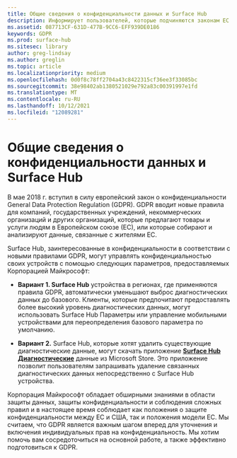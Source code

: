 ```yaml
---
title: Общие сведения о конфиденциальности данных и Surface Hub
description: Информирует пользователей, которые подчиняются законам ЕС о защите данных, о своих вариантах удаления или ограничения диагностических данных, производимых Surface Hub.
ms.assetid: 087713CF-631D-477B-9CC6-EFF939DE0186
keywords: GDPR
ms.prod: surface-hub
ms.sitesec: library
author: greg-lindsay
ms.author: greglin
ms.topic: article
ms.localizationpriority: medium
ms.openlocfilehash: 0d0f8c78ff2704a43c8422315cf36ee3f33085bc
ms.sourcegitcommit: 38e98402ab1380521029e792a83c00391997e1fd
ms.translationtype: MT
ms.contentlocale: ru-RU
ms.lasthandoff: 10/12/2021
ms.locfileid: "12089281"
---
```

# <a name="general-data-privacy-regulation-and-surface-hub"></a>Общие сведения о конфиденциальности данных и Surface Hub

В мае 2018 г. вступил в силу европейский закон о конфиденциальности General Data Protection Regulation (GDPR). GDPR вводит новые правила для компаний, государственных учреждений, некоммерческих организаций и других организаций, которые предлагают товары и услуги людям в Европейском союзе (ЕС), или которые собирают и анализируют данные, связанные с жителями ЕС.

Surface Hub, заинтересованные в конфиденциальности в соответствии с новыми правилами GDPR, могут управлять конфиденциальностью своих устройств с помощью следующих параметров, предоставляемых Корпорацией Майкрософт:

* **Вариант 1. Surface Hub** устройства в регионах, где применяются правила GDPR, автоматически уменьшают выброс диагностических данных до базового. Клиенты, которые предпочитают предоставлять более высокий уровень диагностических данных, могут использовать Surface Hub Параметры или управление мобильными устройствами для переопределения базового параметра по умолчанию.

* **Вариант 2.** Surface Hub, которые хотят удалить существующие диагностические данные, могут скачать приложение [**Surface Hub Диагностические**](https://www.microsoft.com/p/surface-hub-delete-diagnostic-data/9mtxh9zl7mxs) данные из Microsoft Store. Это приложение позволит пользователям запрашивать удаление связанных диагностических данных непосредственно с Surface Hub устройства.

Корпорация Майкрософт обладает обширными знаниями в области защиты данных, защиты конфиденциальности и соблюдения сложных правил и в настоящее время соблюдает как положения о защите конфиденциальности между ЕС и США, так и положения модели ЕС. Мы считаем, что GDPR является важным шагом вперед для уточнения и включения индивидуальных прав на конфиденциальность. Мы хотим помочь вам сосредоточиться на основной работе, а также эффективно подготовиться к GDPR.

